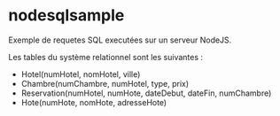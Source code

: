 # nodesqlsample
Exemple de requetes SQL executées sur un serveur NodeJS.

Les tables du système relationnel sont les suivantes :
- Hotel(numHotel, nomHotel, ville)
- Chambre(numChambre, numHotel, type, prix)
- Reservation(numHotel, numHote, dateDebut, dateFin, numChambre)
- Hote(numHote, nomHote, adresseHote)
